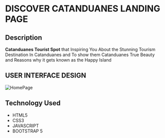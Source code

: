 # DISCOVER CATANDUANES LANDING PAGE

## Description
 **Catanduanes Tourist Spot** that Inspiring You About the Stunning Tourism Destination In Catanduanes and To show them Catanduanes True Beauty and Reasons why it gets known as the Happy Island




## USER INTERFACE DESIGN

![HomePage](WireFrame/Main_Page.png)


## Technology Used

* HTML5
* CSS3
* JAVASCRIPT
* BOOTSTRAP 5
